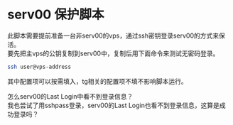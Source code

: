 # serv00 保护脚本
此脚本需要提前准备一台非serv00的vps，通过ssh密钥登录serv00的方式来保活。  
要先把主vps的公钥复制到serv00中，复制后用下面命令来测试无密码登录。  
```bash
ssh user@vps-address
```
其中配置项可以按需填入，tg相关的配置项不填不影响脚本运行。

怎么serv00的Last Login中看不到登录信息？  
我也尝试了用sshpass登录，serv00的Last Login也看不到登录信息，这算是成功登录吗？
